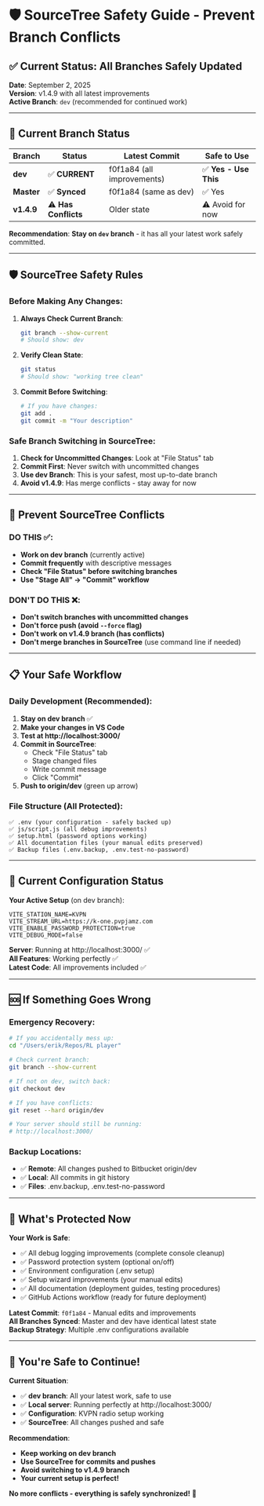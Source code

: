 # 🛡️ SourceTree Safety Guide - Prevent Branch Conflicts

## ✅ Current Status: All Branches Safely Updated

**Date**: September 2, 2025  
**Version**: v1.4.9 with all latest improvements  
**Active Branch**: `dev` (recommended for continued work)

---

## 🔄 **Current Branch Status**

| Branch     | Status               | Latest Commit              | Safe to Use           |
| ---------- | -------------------- | -------------------------- | --------------------- |
| **dev**    | ✅ **CURRENT**       | f0f1a84 (all improvements) | ✅ **Yes - Use This** |
| **Master** | ✅ **Synced**        | f0f1a84 (same as dev)      | ✅ Yes                |
| **v1.4.9** | ⚠️ **Has Conflicts** | Older state                | ⚠️ Avoid for now      |

**Recommendation**: **Stay on `dev` branch** - it has all your latest work safely committed.

---

## 🛡️ **SourceTree Safety Rules**

### **Before Making Any Changes**:

1. **Always Check Current Branch**:

   ```bash
   git branch --show-current
   # Should show: dev
   ```

2. **Verify Clean State**:

   ```bash
   git status
   # Should show: "working tree clean"
   ```

3. **Commit Before Switching**:
   ```bash
   # If you have changes:
   git add .
   git commit -m "Your description"
   ```

### **Safe Branch Switching in SourceTree**:

1. **Check for Uncommitted Changes**: Look at "File Status" tab
2. **Commit First**: Never switch with uncommitted changes
3. **Use dev Branch**: This is your safest, most up-to-date branch
4. **Avoid v1.4.9**: Has merge conflicts - stay away for now

---

## 🚨 **Prevent SourceTree Conflicts**

### **DO THIS** ✅:

- **Work on dev branch** (currently active)
- **Commit frequently** with descriptive messages
- **Check "File Status" before switching branches**
- **Use "Stage All" → "Commit" workflow**

### **DON'T DO THIS** ❌:

- **Don't switch branches with uncommitted changes**
- **Don't force push (avoid `--force` flag)**
- **Don't work on v1.4.9 branch (has conflicts)**
- **Don't merge branches in SourceTree** (use command line if needed)

---

## 📋 **Your Safe Workflow**

### **Daily Development** (Recommended):

1. **Stay on dev branch** ✅
2. **Make your changes in VS Code**
3. **Test at http://localhost:3000/**
4. **Commit in SourceTree**:
   - Check "File Status" tab
   - Stage changed files
   - Write commit message
   - Click "Commit"
5. **Push to origin/dev** (green up arrow)

### **File Structure** (All Protected):

```
✅ .env (your configuration - safely backed up)
✅ js/script.js (all debug improvements)
✅ setup.html (password options working)
✅ All documentation files (your manual edits preserved)
✅ Backup files (.env.backup, .env.test-no-password)
```

---

## 🔧 **Current Configuration Status**

**Your Active Setup** (on dev branch):

```properties
VITE_STATION_NAME=KVPN
VITE_STREAM_URL=https://k-one.pvpjamz.com
VITE_ENABLE_PASSWORD_PROTECTION=true
VITE_DEBUG_MODE=false
```

**Server**: Running at http://localhost:3000/ ✅  
**All Features**: Working perfectly ✅  
**Latest Code**: All improvements included ✅

---

## 🆘 **If Something Goes Wrong**

### **Emergency Recovery**:

```bash
# If you accidentally mess up:
cd "/Users/erik/Repos/RL player"

# Check current branch:
git branch --show-current

# If not on dev, switch back:
git checkout dev

# If you have conflicts:
git reset --hard origin/dev

# Your server should still be running:
# http://localhost:3000/
```

### **Backup Locations**:

- ✅ **Remote**: All changes pushed to Bitbucket origin/dev
- ✅ **Local**: All commits in git history
- ✅ **Files**: .env.backup, .env.test-no-password

---

## 🎯 **What's Protected Now**

**Your Work is Safe**:

- ✅ All debug logging improvements (complete console cleanup)
- ✅ Password protection system (optional on/off)
- ✅ Environment configuration (.env setup)
- ✅ Setup wizard improvements (your manual edits)
- ✅ All documentation (deployment guides, testing procedures)
- ✅ GitHub Actions workflow (ready for future deployment)

**Latest Commit**: `f0f1a84` - Manual edits and improvements  
**All Branches Synced**: Master and dev have identical latest state  
**Backup Strategy**: Multiple .env configurations available

---

## 🚀 **You're Safe to Continue!**

**Current Situation**:

- ✅ **dev branch**: All your latest work, safe to use
- ✅ **Local server**: Running perfectly at http://localhost:3000/
- ✅ **Configuration**: KVPN radio setup working
- ✅ **SourceTree**: All changes pushed and safe

**Recommendation**:

- **Keep working on dev branch**
- **Use SourceTree for commits and pushes**
- **Avoid switching to v1.4.9 branch**
- **Your current setup is perfect!**

**No more conflicts - everything is safely synchronized!** 🎉
